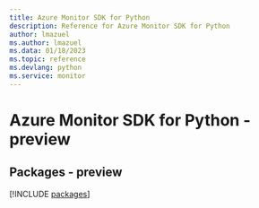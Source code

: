 ```yaml
---
title: Azure Monitor SDK for Python
description: Reference for Azure Monitor SDK for Python
author: lmazuel
ms.author: lmazuel
ms.data: 01/18/2023
ms.topic: reference
ms.devlang: python
ms.service: monitor
---
```

# Azure Monitor SDK for Python - preview
## Packages - preview
[!INCLUDE [packages](monitor-index.md)]